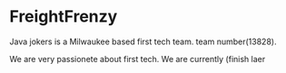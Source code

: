 # FreightFrenzy  
Java jokers is a Milwaukee based first tech team.  team number(13828).


We are very passionete about first tech. We are currently (finish laer
